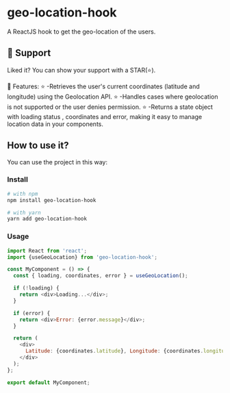 # geo-location-hook

A ReactJS hook to get the geo-location of the users.

## 🫶 Support
Liked it? You can show your support with a STAR(⭐).


🔧 Features:
  ⭐ -Retrieves the user's current coordinates (latitude and longitude) using the Geolocation API.
  ⭐ -Handles cases where geolocation is not supported or the user denies permission.
  ⭐ -Returns a state object with loading status , coordinates and error, making it easy to manage location data in your components.


## How to use it?

You can use the project in this way:

### Install
```bash
# with npm
npm install geo-location-hook

# with yarn
yarn add geo-location-hook
```

### Usage

```javascript
import React from 'react';
import {useGeoLocation} from 'geo-location-hook';

const MyComponent = () => {
  const { loading, coordinates, error } = useGeoLocation();

  if (!loading) {
    return <div>Loading...</div>;
  }

  if (error) {
    return <div>Error: {error.message}</div>;
  }

  return (
    <div>
      Latitude: {coordinates.latitude}, Longitude: {coordinates.longitude}
    </div>
  );
};

export default MyComponent;

```